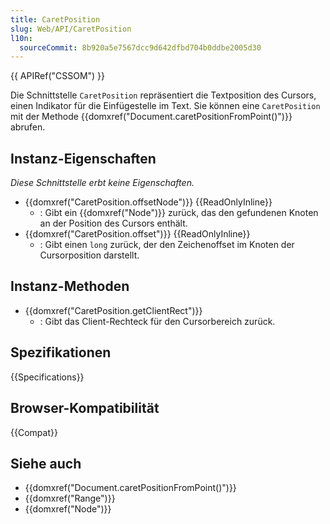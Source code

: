 ```yaml
---
title: CaretPosition
slug: Web/API/CaretPosition
l10n:
  sourceCommit: 8b920a5e7567dcc9d642dfbd704b0ddbe2005d30
---
```


{{ APIRef("CSSOM") }}

Die Schnittstelle `CaretPosition` repräsentiert die Textposition des Cursors, einen Indikator für die Einfügestelle im Text. Sie können eine `CaretPosition` mit der Methode {{domxref("Document.caretPositionFromPoint()")}} abrufen.

## Instanz-Eigenschaften

_Diese Schnittstelle erbt keine Eigenschaften._

- {{domxref("CaretPosition.offsetNode")}} {{ReadOnlyInline}}
  - : Gibt ein {{domxref("Node")}} zurück, das den gefundenen Knoten an der Position des Cursors enthält.
- {{domxref("CaretPosition.offset")}} {{ReadOnlyInline}}
  - : Gibt einen `long` zurück, der den Zeichenoffset im Knoten der Cursorposition darstellt.

## Instanz-Methoden

- {{domxref("CaretPosition.getClientRect")}}
  - : Gibt das Client-Rechteck für den Cursorbereich zurück.

## Spezifikationen

{{Specifications}}

## Browser-Kompatibilität

{{Compat}}

## Siehe auch

- {{domxref("Document.caretPositionFromPoint()")}}
- {{domxref("Range")}}
- {{domxref("Node")}}
